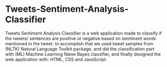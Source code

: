 # Tweets-Sentiment-Analysis-Classifier
Tweets Sentiment Analysis Classifier is a web application made to classify
if the tweets/ sentences are positive or negative based on sentiment words mentioned in the tweet.
to accomplish that we used tweet samples from (NLTK) Natural Language Toolkit package,
and did the classification part with (ML) Machine Learning Naive Bayes classifier,
and finally designed the web application with: HTML, CSS and JavaScript.
